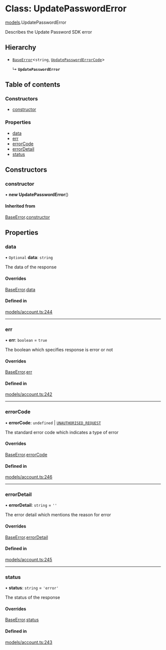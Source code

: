 # Class: UpdatePasswordError

[models](../wiki/models).UpdatePasswordError

Describes the Update Password SDK error

## Hierarchy

- [`BaseError`](../wiki/models.BaseError)<`string`, [`UpdatePasswordErrorCode`](../wiki/models.UpdatePasswordErrorCode)\>

  ↳ **`UpdatePasswordError`**

## Table of contents

### Constructors

- [constructor](../wiki/models.UpdatePasswordError#constructor)

### Properties

- [data](../wiki/models.UpdatePasswordError#data)
- [err](../wiki/models.UpdatePasswordError#err)
- [errorCode](../wiki/models.UpdatePasswordError#errorcode)
- [errorDetail](../wiki/models.UpdatePasswordError#errordetail)
- [status](../wiki/models.UpdatePasswordError#status)

## Constructors

### constructor

• **new UpdatePasswordError**()

#### Inherited from

[BaseError](../wiki/models.BaseError).[constructor](../wiki/models.BaseError#constructor)

## Properties

### data

• `Optional` **data**: `string`

The data of the response

#### Overrides

[BaseError](../wiki/models.BaseError).[data](../wiki/models.BaseError#data)

#### Defined in

[models/account.ts:244](https://gitlab.com/baliganikhil/blackmirror-sdk/-/blob/349365c/src/models/account.ts#L244)

___

### err

• **err**: `boolean` = `true`

The boolean which specifies response is error or not

#### Overrides

[BaseError](../wiki/models.BaseError).[err](../wiki/models.BaseError#err)

#### Defined in

[models/account.ts:242](https://gitlab.com/baliganikhil/blackmirror-sdk/-/blob/349365c/src/models/account.ts#L242)

___

### errorCode

• **errorCode**: `undefined` \| [`UNAUTHORISED_REQUEST`](../wiki/models.UpdatePasswordErrorCode#unauthorised_request)

The standard error code which indicates a type of error

#### Overrides

[BaseError](../wiki/models.BaseError).[errorCode](../wiki/models.BaseError#errorcode)

#### Defined in

[models/account.ts:246](https://gitlab.com/baliganikhil/blackmirror-sdk/-/blob/349365c/src/models/account.ts#L246)

___

### errorDetail

• **errorDetail**: `string` = `''`

The error detail which mentions the reason for error

#### Overrides

[BaseError](../wiki/models.BaseError).[errorDetail](../wiki/models.BaseError#errordetail)

#### Defined in

[models/account.ts:245](https://gitlab.com/baliganikhil/blackmirror-sdk/-/blob/349365c/src/models/account.ts#L245)

___

### status

• **status**: `string` = `'error'`

The status of the response

#### Overrides

[BaseError](../wiki/models.BaseError).[status](../wiki/models.BaseError#status)

#### Defined in

[models/account.ts:243](https://gitlab.com/baliganikhil/blackmirror-sdk/-/blob/349365c/src/models/account.ts#L243)
